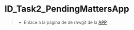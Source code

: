 # ID_Task2_PendingMattersApp
> * Enlace a la página de de rawgit de la  [APP](https://rawgit.com/MariaAdrover/ID_Task2_PendingMattersApp/master/index.html)
